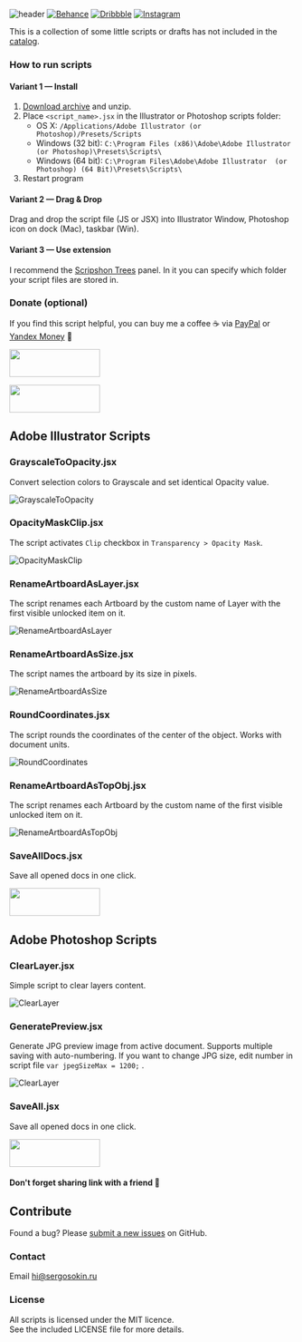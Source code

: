 ![header](img/header.png)
[![Behance](https://img.shields.io/badge/Behance-%40creold-0055FF.svg)](https://behance.net/creold) [![Dribbble](https://img.shields.io/badge/Dribbble-%40creold-DF3A7A.svg)](https://dribbble.com/creold) [![Instagram](https://img.shields.io/badge/Instagram-%40serg_osokin-8034B2.svg)](https://www.instagram.com/serg_osokin/)

This is a collection of some little scripts or drafts has not included in the [catalog].

[catalog]: https://github.com/creold/illustrator-scripts

### How to run scripts

#### Variant 1 — Install 

1. [Download archive] and unzip.
2. Place `<script_name>.jsx` in the Illustrator or Photoshop scripts folder:
	- OS X: `/Applications/Adobe Illustrator (or Photoshop)/Presets/Scripts`
	- Windows (32 bit): `C:\Program Files (x86)\Adobe\Adobe Illustrator (or Photoshop)\Presets\Scripts\`
	- Windows (64 bit): `C:\Program Files\Adobe\Adobe Illustrator  (or Photoshop) (64 Bit)\Presets\Scripts\`
3. Restart program

[Download archive]: https://github.com/creold/adobe-scripts/archive/master.zip 

#### Variant 2 — Drag & Drop
Drag and drop the script file (JS or JSX) into Illustrator Window, Photoshop icon on dock (Mac), taskbar (Win).

#### Variant 3 — Use extension
I recommend the [Scripshon Trees] panel. In it you can specify which folder your script files are stored in.

[Scripshon Trees]: https://exchange.adobe.com/creativecloud.details.15873.scripshon-trees.html

### Donate (optional)
If you find this script helpful, you can buy me a coffee ☕️ via [PayPal] or [Yandex Money] 🙂  

[PayPal]: https://paypal.me/osokin/2usd
[Yandex Money]: https://money.yandex.ru/to/410011149615582
<a href="https://paypal.me/osokin/3usd">
  <img width="160" height="49" src="img/paypal_badge.gif" >
</a>  

<a href="https://money.yandex.ru/to/410011149615582">
  <img width="160" height="49" src="img/yandex_badge.gif" >
</a>

## Adobe Illustrator Scripts

### GrayscaleToOpacity.jsx
Convert selection colors to Grayscale and set identical Opacity value.

![GrayscaleToOpacity](ai/GrayscaleToOpacity.gif) 

### OpacityMaskClip.jsx
The script activates `Clip` checkbox in `Transparency > Opacity Mask`.

![OpacityMaskClip](ai/OpacityMaskClip.gif)  

### RenameArtboardAsLayer.jsx
The script renames each Artboard by the custom name of Layer with the first visible unlocked item on it.

![RenameArtboardAsLayer](ai/RenameArtboardAsLayer.gif)  

### RenameArtboardAsSize.jsx
The script names the artboard by its size in pixels.

![RenameArtboardAsSize](ai/RenameArtboardAsSize.gif)  

### RoundCoordinates.jsx
The script rounds the coordinates of the center of the object. Works with document units.

![RoundCoordinates](ai/RoundCoordinates.gif)  

### RenameArtboardAsTopObj.jsx
The script renames each Artboard by the custom name of the first visible unlocked item on it.

![RenameArtboardAsTopObj](ai/RenameArtboardAsTopObj.gif)  

### SaveAllDocs.jsx
Save all opened docs in one click.

<a href="https://downgit.github.io/#/home?url=https://github.com/creold/adobe-scripts/tree/master/ai">
  <img width="160" height="49" src="img/download.png">
</a>  

## Adobe Photoshop Scripts

### ClearLayer.jsx
Simple script to clear layers content.

![ClearLayer](ps/ClearLayer.gif) 

### GeneratePreview.jsx
Generate JPG preview image from active document. Supports multiple saving with auto-numbering. If you want to change JPG size, edit number in script file `var jpegSizeMax = 1200;` .

![ClearLayer](ps/GeneratePreview.gif) 

### SaveAll.jsx
Save all opened docs in one click.

<a href="https://downgit.github.io/#/home?url=https://github.com/creold/adobe-scripts/tree/master/ps">
  <img width="160" height="49" src="img/download.png">
</a> 

#### Don't forget sharing link with a friend 🙂 


## Contribute

Found a bug? Please [submit a new issues](https://github.com/creold/adobe-scripts/issues) on GitHub.

### Contact
Email <hi@sergosokin.ru>  

### License

All scripts is licensed under the MIT licence.  
See the included LICENSE file for more details.